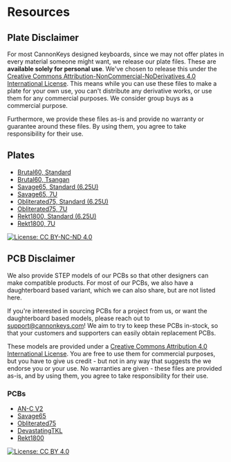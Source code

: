 # Resources

## Plate Disclaimer
For most CannonKeys designed keyboards, since we may not offer plates in every material someone might want, we release our plate files. These are **available solely for personal use**. We've chosen to release this under the [Creative Commons Attribution-NonCommercial-NoDerivatives 4.0 International License](https://creativecommons.org/licenses/by-nc-nd/4.0/). This means while you can use these files to make a plate for your own use, you can't distribute any derivative works, or use them for any commercial purposes. We consider group buys as a commercial purpose.

Furthermore, we provide these files as-is and provide no warranty or guarantee around these files. By using them, you agree to take responsibility for their use.

## Plates
 * [Brutal60, Standard](assets/plates/brutal60_standard.dxf)
 * [Brutal60, Tsangan](assets/plates/brutal60_tsangan.dxf)
 * [Savage65, Standard (6.25U)](assets/plates/savage65_standard.dxf)
 * [Savage65, 7U](assets/plates/savage65_7u_plate.dxf)
 * [Obliterated75, Standard (6.25U)](assets/plates/obliterated75_standard_plate.dxf)
 * [Obliterated75, 7U](assets/plates/obliterated75_7u_plate.dxf)
 * [Rekt1800, Standard (6.25U)](assets/plates/rekt1800_standard.dxf)
 * [Rekt1800, 7U](assets/plates/rekt1800_wkl.dxf)

[![License: CC BY-NC-ND 4.0](https://licensebuttons.net/l/by-nc-nd/4.0/80x15.png)](https://creativecommons.org/licenses/by-nc-nd/4.0/)

## PCB Disclaimer
We also provide STEP models of our PCBs so that other designers can make compatible products. For most of our PCBs, we also have a daughterboard based variant, which we can also share, but are not listed here.

If you're interested in sourcing PCBs for a project from us, or want the daughterboard based models, please reach out to support@cannonkeys.com! We aim to try to keep these PCBs in-stock, so that your customers and supporters can easily obtain replacement PCBs.

These models are provided under a [Creative Commons Attribution 4.0 International License](https://creativecommons.org/licenses/by/4.0/). You are free to use them for commercial purposes, but you have to give us credit - but not in any way that suggests the we endorse you or your use. No warranties are given - these files are provided as-is, and by using them, you agree to take responsibility for their use.

### PCBs
* [AN-C V2](assets/pcb_step/ANC60_v2_model.zip)
* [Savage65](assets/pcb_step/Savage65PCB_model.zip)
* [Obliterated75](assets/pcb_step/Obliterated75PCB_model.zip)
* [DevastatingTKL](assets/pcb_step/devastatingTKLPCB_model.zip)
* [Rekt1800](assets/pcb_step/rek1800PCB_model.zip)

[![License: CC BY 4.0](https://licensebuttons.net/l/by/4.0/80x15.png)](https://creativecommons.org/licenses/by/4.0/)

